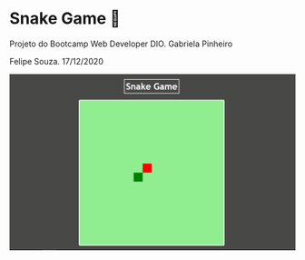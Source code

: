# Snake Game 🐍
Projeto do Bootcamp Web Developer DIO. Gabriela Pinheiro

Felipe Souza. 17/12/2020

![Previa](https://github.com/SoUuzaaa/jogo-cobrinha/blob/main/snakeprevia.gif)
